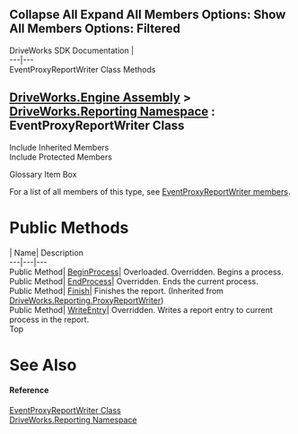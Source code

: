 Collapse All Expand All Members Options: Show All  Members Options: Filtered   
---  
DriveWorks SDK Documentation  |   
---|---  
EventProxyReportWriter Class Methods   
  
[DriveWorks.Engine Assembly](topic2156.md) > [DriveWorks.Reporting Namespace](topic10334.md) : EventProxyReportWriter Class  
---  
  
Include Inherited Members    
Include Protected Members    


Glossary Item Box

For a list of all members of this type, see [EventProxyReportWriter members](topic10393.md).

# Public Methods

| Name| Description  
---|---|---  
Public Method| [BeginProcess](topic10401.md)| Overloaded. Overridden. Begins a process.   
Public Method| [EndProcess](topic10404.md)| Overridden. Ends the current process.   
Public Method| [Finish](topic10447.md)| Finishes the report. (Inherited from [DriveWorks.Reporting.ProxyReportWriter](topic10434.md))  
Public Method| [WriteEntry](topic10405.md)| Overridden. Writes a report entry to current process in the report.   
Top

# See Also

#### Reference

[EventProxyReportWriter Class](topic10392.md)   
[DriveWorks.Reporting Namespace](topic10334.md)



